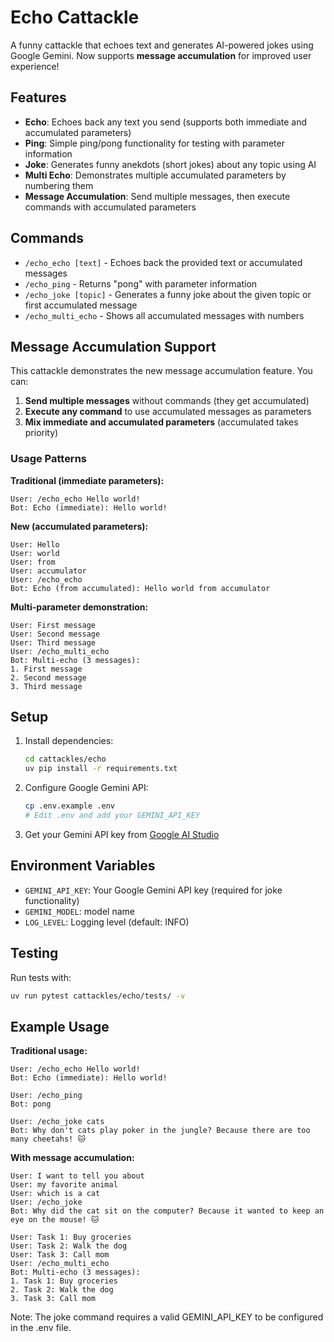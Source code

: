 # Echo Cattackle

A funny cattackle that echoes text and generates AI-powered jokes using Google Gemini. Now supports **message accumulation** for improved user experience!

## Features

- **Echo**: Echoes back any text you send (supports both immediate and accumulated parameters)
- **Ping**: Simple ping/pong functionality for testing with parameter information
- **Joke**: Generates funny anekdots (short jokes) about any topic using AI
- **Multi Echo**: Demonstrates multiple accumulated parameters by numbering them
- **Message Accumulation**: Send multiple messages, then execute commands with accumulated parameters

## Commands

- `/echo_echo [text]` - Echoes back the provided text or accumulated messages
- `/echo_ping` - Returns "pong" with parameter information
- `/echo_joke [topic]` - Generates a funny joke about the given topic or first accumulated message
- `/echo_multi_echo` - Shows all accumulated messages with numbers

## Message Accumulation Support

This cattackle demonstrates the new message accumulation feature. You can:

1. **Send multiple messages** without commands (they get accumulated)
2. **Execute any command** to use accumulated messages as parameters
3. **Mix immediate and accumulated parameters** (accumulated takes priority)

### Usage Patterns

**Traditional (immediate parameters):**

```
User: /echo_echo Hello world!
Bot: Echo (immediate): Hello world!
```

**New (accumulated parameters):**

```
User: Hello
User: world
User: from
User: accumulator
User: /echo_echo
Bot: Echo (from accumulated): Hello world from accumulator
```

**Multi-parameter demonstration:**

```
User: First message
User: Second message
User: Third message
User: /echo_multi_echo
Bot: Multi-echo (3 messages):
1. First message
2. Second message
3. Third message
```

## Setup

1. Install dependencies:

   ```bash
   cd cattackles/echo
   uv pip install -r requirements.txt
   ```

2. Configure Google Gemini API:

   ```bash
   cp .env.example .env
   # Edit .env and add your GEMINI_API_KEY
   ```

3. Get your Gemini API key from [Google AI Studio](https://makersuite.google.com/app/apikey)

## Environment Variables

- `GEMINI_API_KEY`: Your Google Gemini API key (required for joke functionality)
- `GEMINI_MODEL`: model name
- `LOG_LEVEL`: Logging level (default: INFO)

## Testing

Run tests with:

```bash
uv run pytest cattackles/echo/tests/ -v
```

## Example Usage

**Traditional usage:**

```
User: /echo_echo Hello world!
Bot: Echo (immediate): Hello world!

User: /echo_ping
Bot: pong

User: /echo_joke cats
Bot: Why don't cats play poker in the jungle? Because there are too many cheetahs! 🐱
```

**With message accumulation:**

```
User: I want to tell you about
User: my favorite animal
User: which is a cat
User: /echo_joke
Bot: Why did the cat sit on the computer? Because it wanted to keep an eye on the mouse! 🐱

User: Task 1: Buy groceries
User: Task 2: Walk the dog
User: Task 3: Call mom
User: /echo_multi_echo
Bot: Multi-echo (3 messages):
1. Task 1: Buy groceries
2. Task 2: Walk the dog
3. Task 3: Call mom
```

Note: The joke command requires a valid GEMINI_API_KEY to be configured in the .env file.
